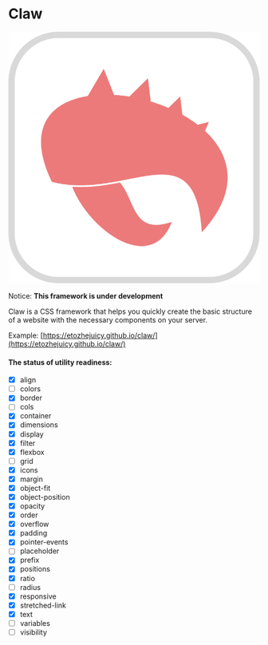 # Claw

![logo](public/logo-min.svg)

Notice: **This framework is under development**

Claw is a CSS framework that helps you quickly create the basic structure of a website with the necessary components on your server.

Example: [https://etozhejuicy.github.io/claw/](https://etozhejuicy.github.io/claw/)

#### The status of utility readiness:

- [x]  align
- [ ]  colors
- [x]  border
- [ ]  cols
- [x]  container
- [x]  dimensions
- [x]  display
- [x]  filter
- [x]  flexbox
- [ ]  grid
- [x]  icons
- [x]  margin
- [x]  object-fit
- [x]  object-position
- [x]  opacity
- [x]  order
- [x]  overflow
- [x]  padding
- [x]  pointer-events
- [ ]  placeholder
- [x]  prefix
- [x]  positions
- [x]  ratio
- [ ]  radius
- [x]  responsive
- [x]  stretched-link
- [x]  text
- [ ]  variables
- [ ]  visibility
